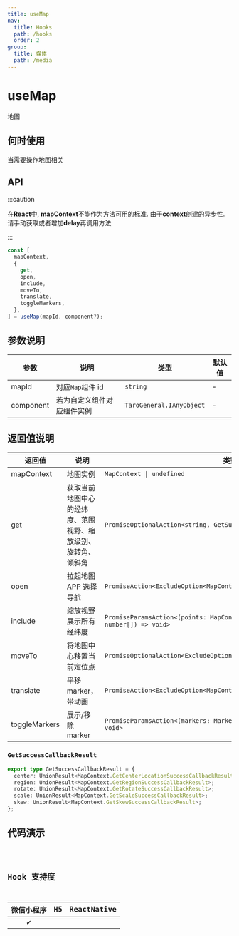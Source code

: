 ```yaml
---
title: useMap
nav:
  title: Hooks
  path: /hooks
  order: 2
group:
  title: 媒体
  path: /media
---
```


# useMap

地图

## 何时使用

当需要操作地图相关

## API

:::caution

在**React**中, **mapContext**不能作为方法可用的标准. 由于**context**创建的异步性. 请手动获取或者增加**delay**再调用方法

:::

```ts
const [
  mapContext,
  {
    get,
    open,
    include,
    moveTo,
    translate,
    toggleMarkers,
  },
] = useMap(mapId, component?);
```

## 参数说明

| 参数      | 说明                       | 类型                     | 默认值 |
| --------- | -------------------------- | ------------------------ | ------ |
| mapId     | 对应`Map`组件 id           | `string`                 | -      |
| component | 若为自定义组件对应组件实例 | `TaroGeneral.IAnyObject` | -      |

## 返回值说明

| 返回值        | 说明                                                         | 类型                                                                                  |
| ------------- | ------------------------------------------------------------ | ------------------------------------------------------------------------------------- |
| mapContext    | 地图实例                                                     | `MapContext \| undefined`                                                             |
| get           | 获取当前地图中心的经纬度、范围视野、缩放级别、旋转角、倾斜角 | `PromiseOptionalAction<string, GetSuccessCallbackResult>;`                            |
| open          | 拉起地图 APP 选择导航                                        | `PromiseAction<ExcludeOption<MapContext.OpenMapAppOption>>`                           |
| include       | 缩放视野展示所有经纬度                                       | `PromiseParamsAction<(points: MapContext.MapPosition[], padding?: number[]) => void>` |
| moveTo        | 将地图中心移置当前定位点                                     | `PromiseOptionalAction<ExcludeOption<MapContext.MoveToLocationOption>>`               |
| translate     | 平移 marker，带动画                                          | `PromiseAction<ExcludeOption<MapContext.TranslateMarkerOption>>`                      |
| toggleMarkers | 展示/移除 marker                                             | `PromiseParamsAction<(markers: Marker \| number[], clear?: boolean) => void>`         |

### `GetSuccessCallbackResult`

```ts
export type GetSuccessCallbackResult = {
  center: UnionResult<MapContext.GetCenterLocationSuccessCallbackResult>;
  region: UnionResult<MapContext.GetRegionSuccessCallbackResult>;
  rotate: UnionResult<MapContext.GetRotateSuccessCallbackResult>;
  scale: UnionResult<MapContext.GetScaleSuccessCallbackResult>;
  skew: UnionResult<MapContext.GetSkewSuccessCallbackResult>;
};
```

## 代码演示

<code src="useMap/index" group="media" />

## Hook 支持度

| 微信小程序 | H5  | ReactNative |
| :--------: | :-: | :---------: |
|     ✔️     |     |             |
